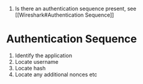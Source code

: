 
1. Is there an authentication sequence present, see [[Wireshark#Authentication Sequence]]

# Authentication Sequence

1. Identify the application
2. Locate username
3. Locate hash
4. Locate any additional nonces etc